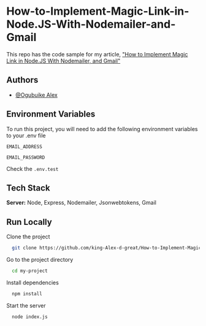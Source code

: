 # How-to-Implement-Magic-Link-in-Node.JS-With-Nodemailer-and-Gmail
This repo has the code sample for my article, ["How to Implement Magic Link in Node.JS With Nodemailer, and Gmail"](https://medium.com/@ogubuikealex/how-to-implement-passwordless-authentication-in-node-js-with-nodemailer-and-gmail-4e6ee338a897)

## Authors

- [@Ogubuike Alex](https://github.com/king-Alex-d-great)

## Environment Variables

To run this project, you will need to add the following environment variables to your .env file

`EMAIL_ADDRESS`

`EMAIL_PASSWORD`

Check the `.env.test`
    
## Tech Stack

**Server:** Node, Express, Nodemailer, Jsonwebtokens, Gmail


## Run Locally

Clone the project

```bash
  git clone https://github.com/king-Alex-d-great/How-to-Implement-Magic-Link-in-Node.JS-With-Nodemailer-and-Gmail.git
```

Go to the project directory

```bash
  cd my-project
```

Install dependencies

```bash
  npm install
```

Start the server

```bash
  node index.js
```



